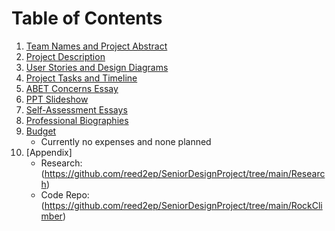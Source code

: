# Table of Contents

1. [Team Names and Project Abstract](https://github.com/reed2ep/SeniorDesignProject/blob/main/Assignments/Assignment2-Project-Description.md)
2. [Project Description](https://github.com/reed2ep/SeniorDesignProject/blob/main/Assignments/Assignment2-Project-Description.md)
3. [User Stories and Design Diagrams](https://github.com/reed2ep/SeniorDesignProject/tree/main/Assignments/Assignment4-DesignDiagrams)
4. [Project Tasks and Timeline](https://github.com/reed2ep/SeniorDesignProject/blob/main/Assignments/Assignment5-Tasklist.md)
5. [ABET Concerns Essay](https://github.com/reed2ep/SeniorDesignProject/blob/main/Assignments/Assignment7-ProjectConstraints.pdf)
6. [PPT Slideshow](https://github.com/reed2ep/SeniorDesignProject/blob/main/Assignments/Assignment8.pdf)
7. [Self-Assessment Essays](https://github.com/reed2ep/SeniorDesignProject/tree/main/Assignments/Assignment3-ContractAndIndividualAssessment)
8. [Professional Biographies](https://github.com/reed2ep/SeniorDesignProject/tree/main/Assignments/Assignment1-Biographies)
9. [Budget](#budget)
    - Currently no expenses and none planned
10. [Appendix]
    - Research:(https://github.com/reed2ep/SeniorDesignProject/tree/main/Research)
    - Code Repo:(https://github.com/reed2ep/SeniorDesignProject/tree/main/RockClimber)
